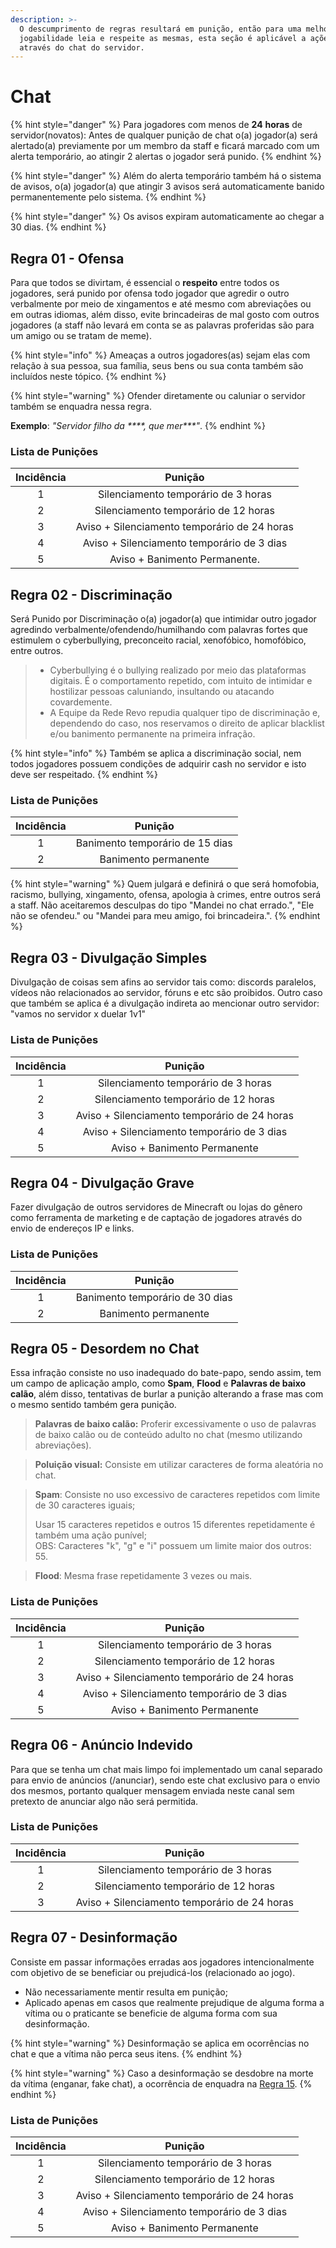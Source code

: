 ```yaml
---
description: >-
  O descumprimento de regras resultará em punição, então para uma melhor
  jogabilidade leia e respeite as mesmas, esta seção é aplicável a ações feitas
  através do chat do servidor.
---
```


# Chat



{% hint style="danger" %}
Para jogadores com menos de **24** **horas** de servidor(novatos): Antes de qualquer punição de chat o(a) jogador(a) será alertado(a) previamente por um membro da staff e ficará marcado com um alerta temporário, ao atingir 2 alertas o jogador será punido.
{% endhint %}

{% hint style="danger" %}
Além do alerta temporário também há o sistema de avisos, o(a) jogador(a) que atingir 3 avisos será automaticamente banido permanentemente pelo sistema.
{% endhint %}

{% hint style="danger" %}
Os avisos expiram automaticamente ao chegar a 30 dias.
{% endhint %}

## Regra 01 - Ofensa <a href="#01" id="01"></a>

Para que todos se divirtam, é essencial o **respeito** entre todos os jogadores, será punido por ofensa todo jogador que agredir o outro verbalmente por meio de xingamentos e até mesmo com abreviações ou em outras idiomas, além disso, evite brincadeiras de mal gosto com outros jogadores (a staff não levará em conta se as palavras proferidas são para um amigo ou se tratam de meme).

{% hint style="info" %}
Ameaças a outros jogadores(as) sejam elas com relação à sua pessoa, sua família, seus bens ou sua conta também são incluídos neste tópico.
{% endhint %}

{% hint style="warning" %}
Ofender diretamente ou caluniar o servidor também se enquadra nessa regra.

**Exemplo**: _"Servidor filho da \*\*\*\*, que mer\*\*\*"_.
{% endhint %}

### Lista de Punições <a href="#lista-de-punicoes" id="lista-de-punicoes"></a>

| Incidência |                    Punição                   |
| :--------: | :------------------------------------------: |
|      1     |      Silenciamento temporário de 3 horas     |
|      2     |     Silenciamento temporário de 12 horas     |
|      3     | Aviso + Silenciamento temporário de 24 horas |
|      4     |  Aviso + Silenciamento temporário de 3 dias  |
|      5     |         Aviso + Banimento Permanente.        |

## Regra 02 - **Discriminação** <a href="#01" id="01"></a>

Será Punido por Discriminação o(a) jogador(a) que intimidar outro jogador agredindo verbalmente/ofendendo/humilhando com palavras fortes que estimulem o cyberbullying, preconceito racial, xenofóbico, homofóbico, entre outros.

> * Cyberbullying é o bullying realizado por meio das plataformas digitais. É o comportamento repetido, com intuito de intimidar e hostilizar pessoas caluniando, insultando ou atacando covardemente.
> * A Equipe da Rede Revo repudia qualquer tipo de discriminação e, dependendo do caso, nos reservamos o direito de aplicar blacklist e/ou banimento permanente na primeira infração.

{% hint style="info" %}
Também se aplica a discriminação social, nem todos jogadores possuem condições de adquirir cash no servidor e isto deve ser respeitado.
{% endhint %}

### Lista de Punições <a href="#lista-de-punicoes-1" id="lista-de-punicoes-1"></a>

| Incidência |             Punição             |
| :--------: | :-----------------------------: |
|      1     | Banimento temporário de 15 dias |
|      2     |       Banimento permanente      |

{% hint style="warning" %}
Quem julgará e definirá o que será homofobia, racismo, bullying, xingamento, ofensa, apologia à crimes, entre outros será a staff. Não aceitaremos desculpas do tipo "Mandei no chat errado.", "Ele não se ofendeu." ou "Mandei para meu amigo, foi brincadeira.".
{% endhint %}

## Regra 03 - **Divulgação Simples** <a href="#02" id="02"></a>

Divulgação de coisas sem afins ao servidor tais como: discords paralelos, vídeos não relacionados ao servidor, fóruns e etc são proibidos. Outro caso que também se aplica é a divulgação indireta ao mencionar outro servidor: "vamos no servidor x duelar 1v1"

### Lista de Punições <a href="#lista-de-punicoes" id="lista-de-punicoes"></a>

| Incidência |                    Punição                   |
| :--------: | :------------------------------------------: |
|      1     |      Silenciamento temporário de 3 horas     |
|      2     |     Silenciamento temporário de 12 horas     |
|      3     | Aviso + Silenciamento temporário de 24 horas |
|      4     |  Aviso + Silenciamento temporário de 3 dias  |
|      5     |         Aviso + Banimento Permanente         |

## Regra 04 - **Divulgação Grave** <a href="#02" id="02"></a>

Fazer divulgação de outros servidores de Minecraft ou lojas do gênero como ferramenta de marketing e de captação de jogadores através do envio de endereços IP e links.

### Lista de Punições <a href="#lista-de-punicoes-3" id="lista-de-punicoes-3"></a>

| Incidência |             Punição             |
| :--------: | :-----------------------------: |
|      1     | Banimento temporário de 30 dias |
|      2     |       Banimento permanente      |

## Regra 05 - **Desordem no Chat** <a href="#02" id="02"></a>

Essa infração consiste no uso inadequado do bate-papo, sendo assim, tem um campo de aplicação amplo, como **Spam**, **Flood** e **Palavras de baixo calão**, além disso, tentativas de burlar a punição alterando a frase mas com o mesmo sentido também gera punição.

> **Palavras de baixo calão:** Proferir excessivamente o uso de palavras de baixo calão ou de conteúdo adulto no chat (mesmo utilizando abreviações).

> **Poluição visual:** Consiste em utilizar caracteres de forma aleatória no chat.

> **Spam**: Consiste no uso excessivo de caracteres repetidos com limite de 30 caracteres iguais;
>
> Usar 15 caracteres repetidos e outros 15 diferentes repetidamente é também uma ação punível;\
> OBS: Caracteres "k", "g" e "i" possuem um limite maior dos outros: 55.

> **Flood**: Mesma frase repetidamente 3 vezes ou mais.

### Lista de Punições <a href="#lista-de-punicoes-5" id="lista-de-punicoes-5"></a>

| Incidência |                    Punição                   |
| :--------: | :------------------------------------------: |
|      1     |      Silenciamento temporário de 3 horas     |
|      2     |     Silenciamento temporário de 12 horas     |
|      3     | Aviso + Silenciamento temporário de 24 horas |
|      4     |  Aviso + Silenciamento temporário de 3 dias  |
|      5     |         Aviso + Banimento Permanente         |

## Regra 06 - **Anúncio Indevido** <a href="#02" id="02"></a>

Para que se tenha um chat mais limpo foi implementado um canal separado para envio de anúncios (/anunciar), sendo este chat exclusivo para o envio dos mesmos, portanto qualquer mensagem enviada neste canal sem pretexto de anunciar algo não será permitida.

### Lista de Punições <a href="#lista-de-punicoes-5" id="lista-de-punicoes-5"></a>



| Incidência |                    Punição                   |
| :--------: | :------------------------------------------: |
|      1     |      Silenciamento temporário de 3 horas     |
|      2     |     Silenciamento temporário de 12 horas     |
|      3     | Aviso + Silenciamento temporário de 24 horas |

## Regra 07 - **Desinformação** <a href="#02" id="02"></a>



Consiste em passar informações erradas aos jogadores intencionalmente com objetivo de se beneficiar ou prejudicá-los (relacionado ao jogo).

* Não necessariamente mentir resulta em punição;
* Aplicado apenas em casos que realmente prejudique de alguma forma a vítima ou o praticante se beneficie de alguma forma com sua desinformação.

{% hint style="warning" %}
Desinformação se aplica em ocorrências no chat e que a vítima não perca seus itens.
{% endhint %}

{% hint style="warning" %}
Caso a desinformação se desdobre na morte da vítima (enganar, fake chat), a ocorrência de enquadra na [Regra 15](https://wiki.rederevo.com/regras/jogabilidade#01-4).
{% endhint %}

### Lista de Punições <a href="#lista-de-punicoes-6" id="lista-de-punicoes-6"></a>

| Incidência |                    Punição                   |
| :--------: | :------------------------------------------: |
|      1     |      Silenciamento temporário de 3 horas     |
|      2     |     Silenciamento temporário de 12 horas     |
|      3     | Aviso + Silenciamento temporário de 24 horas |
|      4     |  Aviso + Silenciamento temporário de 3 dias  |
|      5     |         Aviso + Banimento Permanente         |
